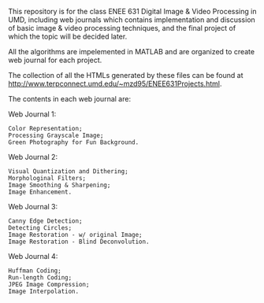 This repository is for the class ENEE 631 Digital Image & Video Processing in UMD, including web journals which contains implementation and discussion of basic image & video processing techniques, and the final project of which the topic will be decided later.

All the algorithms are impelemented in MATLAB and are organized to create web journal for each project.

The collection of all the HTMLs generated by these files can be found at http://www.terpconnect.umd.edu/~mzd95/ENEE631Projects.html. 

The contents in each web journal are:

Web Journal 1:

    Color Representation;
    Processing Grayscale Image;
    Green Photography for Fun Background.
  
  
Web Journal 2:

    Visual Quantization and Dithering;
    Morphologinal Filters;
    Image Smoothing & Sharpening;
    Image Enhancement.
  

Web Journal 3:

    Canny Edge Detection;
    Detecting Circles;
    Image Restoration - w/ original Image;
    Image Restoration - Blind Deconvolution.
  
  
Web Journal 4:
    
    Huffman Coding;
    Run-length Coding;
    JPEG Image Compression;
    Image Interpolation.
  

